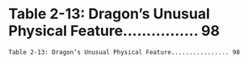 # Table 2-13: Dragon’s Unusual Physical Feature................ 98

```
Table 2-13: Dragon’s Unusual Physical Feature................ 98

```
